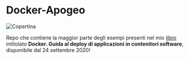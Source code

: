# Docker-Apogeo

![Copertina](https://images-na.ssl-images-amazon.com/images/I/513SXGmFJSL._SX347_BO1,204,203,200_.jpg)

Repo che contiene la maggior parte degli esempi presenti nel mio [libro](https://www.amazon.it/Docker-deploy-applicazioni-contenitori-software/dp/8850335407/ref=sr_1_1?__mk_it_IT=%C3%85M%C3%85%C5%BD%C3%95%C3%91&dchild=1&keywords=docker+serena+sensini&qid=1600530770&quartzVehicle=80-1017&replacementKeywords=docker+sensini&sr=8-1) intitolato **Docker. Guida al deploy di applicazioni in contenitori software**, disponibile dal 24 settembre 2020!
